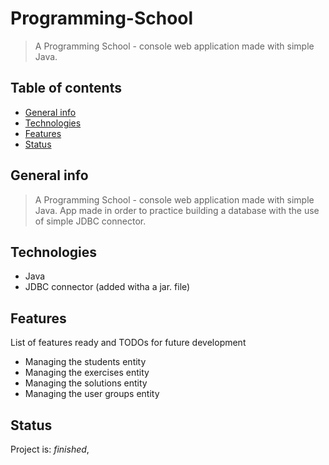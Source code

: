 

# Programming-School

> A Programming School - console web application made with simple Java.

## Table of contents
* [General info](#general-info)
* [Technologies](#technologies)
* [Features](#features)
* [Status](#status)


## General info

> A Programming School - console web application made with simple Java. App made in order to practice building a database with the use of simple JDBC connector.



## Technologies
* Java
* JDBC connector (added witha a jar. file)


## Features
List of features ready and TODOs for future development
* Managing the students entity
* Managing the exercises entity
* Managing the solutions entity
* Managing the user groups entity


## Status
Project is: _finished_,





